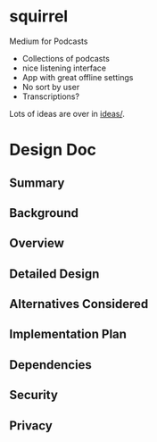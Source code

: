 # squirrel

Medium for Podcasts

 * Collections of podcasts
 * nice listening interface
 * App with great offline settings
 * No sort by user
 * Transcriptions?

Lots of ideas are over in [ideas/](https://github.com/icco/squirrel/tree/master/ideas).

# Design Doc

## Summary



## Background



## Overview



## Detailed Design



## Alternatives Considered



## Implementation Plan



## Dependencies



## Security



## Privacy


